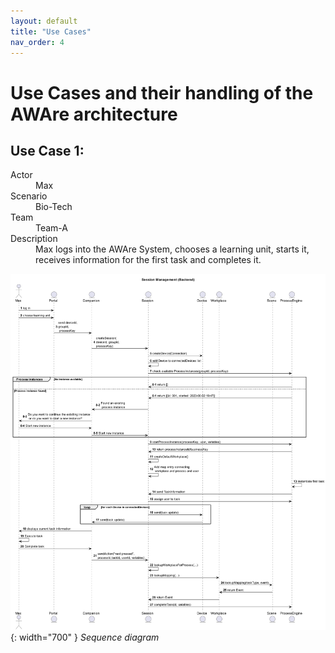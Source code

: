 ```yaml
---
layout: default
title: "Use Cases"
nav_order: 4
---
```


# Use Cases and their handling of the AWAre architecture

## Use Case 1:

<dl>
  <dt>Actor</dt>
  <dd>Max</dd>
  <dt>Scenario</dt>
  <dd>Bio-Tech</dd>
  <dt>Team</dt>
  <dd>Team-A</dd>
  <dt>Description</dt>
  <dd>Max logs into the AWAre System, chooses a learning unit, starts it, receives information for the first task and completes it.</dd>
</dl>

![Sequence diagram](/doc/img/Session_Management.png){: width="700" }
_Sequence diagram_
